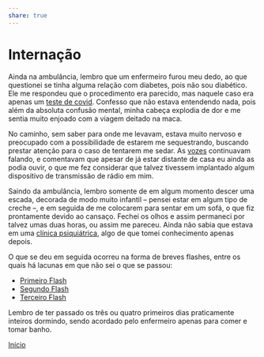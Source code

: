 ```yaml
---  
share: true  
---  
```

# Internação  
  
Ainda na ambulância, lembro que um enfermeiro furou meu dedo, ao que questionei se tinha alguma relação com diabetes, pois não sou diabético. Ele me respondeu que o procedimento era parecido, mas naquele caso era apenas um [teste de covid](Pandemia). Confesso que não estava entendendo nada, pois além da absoluta confusão mental, minha cabeça explodia de dor e me sentia muito enjoado com a viagem deitado na maca.   
  
No caminho, sem saber para onde me levavam, estava muito nervoso e preocupado com a possibilidade de estarem me sequestrando, buscando prestar atenção para o caso de tentarem me sedar. As [vozes](Vozes) continuavam falando, e comentavam que apesar de já estar distante de casa eu ainda as podia ouvir, o que me fez considerar que talvez tivessem implantado algum dispositivo de transmissão de rádio em mim.  
  
Saindo da ambulância, lembro somente de em algum momento descer uma escada, decorada de modo muito infantil – pensei estar em algum tipo de creche –, e em seguida de me colocarem para sentar em um sofá, o que fiz prontamente devido ao cansaço. Fechei os olhos e assim permaneci por talvez umas duas horas, ou assim me pareceu. Ainda não sabia que estava em uma [clínica psiquiátrica]( Clínica%20Psiquiátrica), algo de que tomei conhecimento apenas depois.  
  
O que se deu em seguida ocorreu na forma de breves flashes, entre os quais há lacunas em que não sei o que se passou:  
- [Primeiro Flash](Primeiro%20Flash)  
- [Segundo Flash](Segundo%20Flash)  
- [Terceiro Flash](Terceiro%20Flash)  
  
Lembro de ter passado os três ou quatro primeiros dias praticamente inteiros dormindo, sendo acordado pelo enfermeiro apenas para comer e tomar banho.  
  
[Início](Início)
